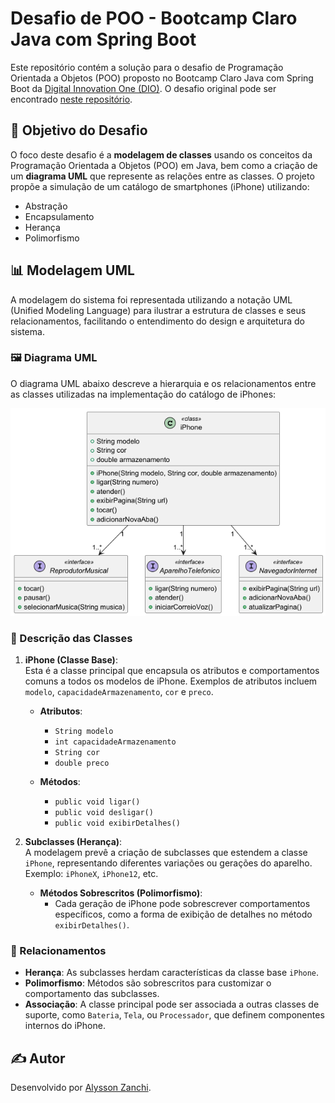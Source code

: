 # Desafio de POO - Bootcamp Claro Java com Spring Boot

Este repositório contém a solução para o desafio de Programação Orientada a Objetos (POO) proposto no Bootcamp Claro Java com Spring Boot da [Digital Innovation One (DIO)](https://www.dio.me). O desafio original pode ser encontrado [neste repositório](https://github.com/digitalinnovationone/trilha-java-basico/tree/main/desafios/poo).

## 🎯 Objetivo do Desafio

O foco deste desafio é a **modelagem de classes** usando os conceitos da Programação Orientada a Objetos (POO) em Java, bem como a criação de um **diagrama UML** que represente as relações entre as classes. O projeto propõe a simulação de um catálogo de smartphones (iPhone) utilizando:

- Abstração
- Encapsulamento
- Herança
- Polimorfismo

## 📊 Modelagem UML

A modelagem do sistema foi representada utilizando a notação UML (Unified Modeling Language) para ilustrar a estrutura de classes e seus relacionamentos, facilitando o entendimento do design e arquitetura do sistema.

### 🖼️ Diagrama UML

O diagrama UML abaixo descreve a hierarquia e os relacionamentos entre as classes utilizadas na implementação do catálogo de iPhones:

![Diagrama UML](diagram.png)

### 📂 Descrição das Classes

1. **iPhone (Classe Base)**:  
   Esta é a classe principal que encapsula os atributos e comportamentos comuns a todos os modelos de iPhone. Exemplos de atributos incluem `modelo`, `capacidadeArmazenamento`, `cor` e `preco`.

   - **Atributos**:
     - `String modelo`
     - `int capacidadeArmazenamento`
     - `String cor`
     - `double preco`

   - **Métodos**:
     - `public void ligar()`
     - `public void desligar()`
     - `public void exibirDetalhes()`

2. **Subclasses (Herança)**:  
   A modelagem prevê a criação de subclasses que estendem a classe `iPhone`, representando diferentes variações ou gerações do aparelho. Exemplo: `iPhoneX`, `iPhone12`, etc.

   - **Métodos Sobrescritos (Polimorfismo)**:
     - Cada geração de iPhone pode sobrescrever comportamentos específicos, como a forma de exibição de detalhes no método `exibirDetalhes()`.

### 🔗 Relacionamentos

- **Herança**: As subclasses herdam características da classe base `iPhone`.
- **Polimorfismo**: Métodos são sobrescritos para customizar o comportamento das subclasses.
- **Associação**: A classe principal pode ser associada a outras classes de suporte, como `Bateria`, `Tela`, ou `Processador`, que definem componentes internos do iPhone.

## ✍️ Autor

Desenvolvido por [Alysson Zanchi](https://www.linkedin.com/in/alyssonzanchi/).

